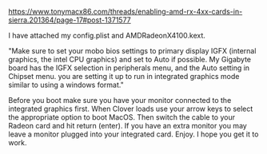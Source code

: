 https://www.tonymacx86.com/threads/enabling-amd-rx-4xx-cards-in-sierra.201364/page-17#post-1371577

I have attached my config.plist and AMDRadeonX4100.kext.

"Make sure to set your mobo bios settings to primary display IGFX (internal graphics, the intel CPU graphics) and set to Auto if possible. My Gigabyte board has the IGFX selection in peripherals menu, and the Auto setting in Chipset menu. you are setting it up to run in integrated graphics mode similar to using a windows format."

Before you boot make sure you have your monitor connected to the integrated graphics first. When Clover loads use your arrow keys to select the appropriate option to boot MacOS. Then switch the cable to your Radeon card and hit return (enter). If you have an extra monitor you may leave a monitor plugged into your integrated card. Enjoy. I hope you get it to work.
